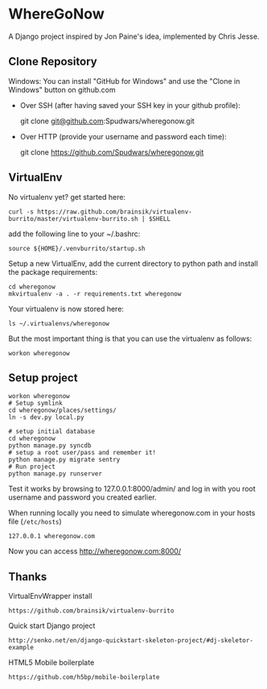 WhereGoNow
==========

A Django project inspired by Jon Paine's idea, implemented by Chris Jesse.


Clone Repository
----------------

Windows: You can install "GitHub for Windows" and use the "Clone in Windows" button on github.com

* Over SSH (after having saved your SSH key in your github profile):

    git clone git@github.com:Spudwars/wheregonow.git

* Over HTTP (provide your username and password each time):

    git clone https://github.com/Spudwars/wheregonow.git


VirtualEnv
----------
No virtualenv yet? get started here:

    curl -s https://raw.github.com/brainsik/virtualenv-burrito/master/virtualenv-burrito.sh | $SHELL

add the following line to your ~/.bashrc:

    source ${HOME}/.venvburrito/startup.sh


Setup a new VirtualEnv, add the current directory to python path and install the package requirements:

    cd wheregonow
    mkvirtualenv -a . -r requirements.txt wheregonow

Your virtualenv is now stored here:

    ls ~/.virtualenvs/wheregonow

But the most important thing is that you can use the virtualenv as follows:

    workon wheregonow


Setup project
-------------

    workon wheregonow
    # Setup symlink
    cd wheregonow/places/settings/
    ln -s dev.py local.py

    # setup initial database
    cd wheregonow
    python manage.py syncdb
    # setup a root user/pass and remember it!
    python manage.py migrate sentry
    # Run project
    python manage.py runserver

Test it works by browsing to 127.0.0.1:8000/admin/ and log in with you root username and password you created earlier.

When running locally you need to simulate wheregonow.com in your hosts file (`/etc/hosts`)

    127.0.0.1 wheregonow.com

Now you can access http://wheregonow.com:8000/
    

Thanks
------

VirtualEnvWrapper install

    https://github.com/brainsik/virtualenv-burrito

Quick start Django project

    http://senko.net/en/django-quickstart-skeleton-project/#dj-skeletor-example

HTML5 Mobile boilerplate

    https://github.com/h5bp/mobile-boilerplate


